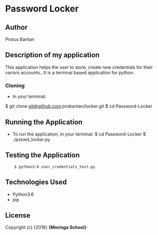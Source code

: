 # Password Locker

## Author

Protus Bantan

## Description of my application
This application helps the user to store, create new credentials for their variors accounts...It is a terminal based application for python.


### Cloning
* In your terminal:
        
$ git clone git@github.com:probantan/locker.git
$ cd Password-Locker

## Running the Application
* To run the application, in your terminal:
        $ cd Password-Locker
        $ ./psswd_locker.py
        
## Testing the Application

        $ python3.6 user_credentials_test.py
        
## Technologies Used
* Python3.6
* pip

## License
Copyright (c) {2018} **{Moringa School}**

